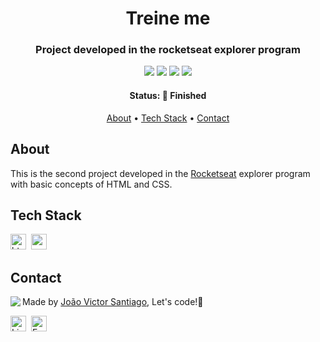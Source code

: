 <h1 align="center">
	Treine me
</h1>

<h3 align="center">
	Project developed in the rocketseat explorer program
</h3>

<p align="center">
	<img src="https://img.shields.io/badge/PRs-welcome-brightgreen.svg?style=flat-square"/>
	<img src="https://img.shields.io/github/license/jvsantiago-dev/treine-me-explorer?color=brightgreen"/>
	<img src="https://img.shields.io/github/last-commit/jvsantiago-dev/treine-me-explorer?color=brightgreen"/>
	<img src="https://img.shields.io/github/languages/count/jvsantiago-dev/treine-me-explorer?color=brightgreen"/>
</p>

<h4 align="center">
	Status: 🚀 Finished
</h4>

<p align="center">
  <a href="#about">About</a> •
	<a href="#tech-stack">Tech Stack</a> •
	<a href="#contact">Contact</a> 
</p>

## About

This is the second project developed in the [Rocketseat](https://rocketseat.com.br/) explorer program with basic concepts of HTML and CSS.

## Tech Stack

<img src="https://img.shields.io/badge/Html5-05122A?style=flat&logo=html5" alt="html5 Badge" height="25">&nbsp;
<img src="https://img.shields.io/badge/Css3-05122A?style=flat&logo=css3" alt="css3 Badge" height="25">&nbsp;

## Contact

<img align="left" src="https://avatars.githubusercontent.com/jvsantiago-dev?size=100">

Made by [João Victor Santiago](https://github.com/jvsantiago-dev), Let's code!💚

<a href="https://www.linkedin.com/in/jvsantiago-dev" target="_blank"><img src="https://img.shields.io/badge/Linkedin-0077B5?style=flat&logo=linkedin&logoColor=white" alt="LinkedIn Badge" height="25"></a>&nbsp;
<a href="mailto:jvsanttiago@gmail.com" target="_blank"><img src="https://img.shields.io/badge/Email-D14836?style=flat&logo=gmail&logoColor=white" alt="Email Badge" height="25"></a>&nbsp;

<br clear="left"/>
